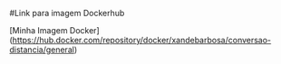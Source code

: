 #Link para imagem Dockerhub

[Minha Imagem Docker] (https://hub.docker.com/repository/docker/xandebarbosa/conversao-distancia/general)
